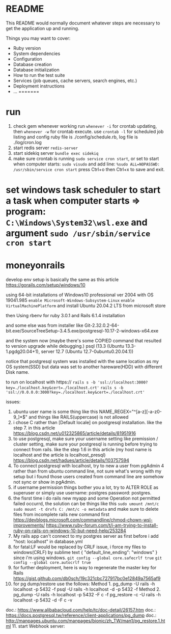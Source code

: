 # README

This README would normally document whatever steps are necessary to get the
application up and running.

Things you may want to cover:

* Ruby version
* System dependencies
* Configuration
* Database creation
* Database initialization
* How to run the test suite
* Services (job queues, cache servers, search engines, etc.)
* Deployment instructions
* ...
=======
# run
1. check gem whenever working run `whenever -i` for crontab updating, then `whenever -w` for crontab execute.
use `crontab -l` for scheduled job listing and config ruby file is ./config/schedule.rb, log file is ./log/cron.log
2. start redis server `redis-server`
3. start sidekiq server `bundle exec sidekiq`
4. make sure crontab is running `sudo service cron start`, or set to start when computer starts:
  `sudo visudo` and add line: `%sudo ALL=NOPASSWD: /usr/sbin/service cron start`
  press Ctrl+o then Ctrl+x to save and exit.

  set windows task scheduler to start a task when computer starts => program:
  `C:\Windows\System32\wsl.exe` and argument `sudo /usr/sbin/service cron start`
=======
# moneyonrails

develop env setup is basically the same as this article
https://gorails.com/setup/windows/10

using 64-bit installations of Windows10 professional ver 2004 with OS 19041.985
`enable Microsoft-Windows-Subsystem-Linux`
`enable VirtualMachinePlatform`
and install Ubuntu 20.04.2 LTS from microsoft store

then
Using rbenv for ruby 3.0.1 and Rails 6.1.4 installation

and some else was from installer like 
Git-2.32.0.2-64-bit.exe/SourceTreeSetup-3.4.5.exe/postgresql-10.17-2-windows-x64.exe

and the system now (maybe there's some COPIED command that resulted to version upgrade while debugging.)
psql (13.3 (Ubuntu 13.3-1.pgdg20.04+1), server 12.7 (Ubuntu 12.7-0ubuntu0.20.04.1)) 

notice that postgresql system was installed with the same location as my OS system(SSD) but data was set to another hareware(HDD) with different Disk name.

to run on localhost with https://
`rails s -b 'ssl://localhost:3000?key=./localhost.key&cert=./localhost.crt'`
`rails s -b 'ssl://0.0.0.0:3000?key=./localhost.key&cert=./localhost.crt'`

issues:
1. ubuntu user name is some thing like this NAME_REGEX="^[a-z][-a-z0-9_]*$" and things like RAILS(uppercase) is not allowed
2. i chose C rather than [Default locale] on postgresql installation. like the step 7. in this article
https://blog.csdn.net/u012325865/article/details/81951916
3. to use postgresql, make sure your username setting like premission / cluster setting, 
make sure your postgresql is running before trying to connect from rails. 
like the step 1.6 in this article (my host name is localhost and the article is localhost_presql)
https://blog.csdn.net/hadues/article/details/103757594
4. To connect postgresql with localhost, try to new a user from pgAdmin 4 rather than from ubuntu command line, 
not sure what's wrong with my setup but i found those users created from command line are somehow not sync or show in pgAdmin.
5. if username permission things bother you a lot, try to ALTER ROLE as superuser or simply use username: postgres password: postgres.
6. the fisrst time i do rails new myapp and some Operation not permitted failed occurrd, the solution can be things like this 
`sudo umount /mnt/c sudo mount -t drvfs C: /mnt/c -o metadata`
and make sure to delete files from incomplete rails new command first
https://devblogs.microsoft.com/commandline/chmod-chown-wsl-improvements/
https://www.ruby-forum.com/t/i-am-trying-to-install-ruby-on-rails-on-windows-10-but-need-help/253284
7. My rails app can't connect to my postgres server as first before i add "host: localhost" in database.yml
8. for fatal:LF would be replaced by CRLF issue, i force my files to windows(CRLF) by sublime text 
{ "default_line_ending": "windows" } since i'm using windows.
`git config --global core.safecrlf true`
`git config --global core.autocrlf true`
9. for further deployment, here is way to regenerate the master key for Rails
https://gist.github.com/db0sch/19c321cbc727917bc0e12849a7565af9
10. for pg dump/restore use the follows:
Method 1.
pg_dump -U rails -h localhost -p 5432 <dbname> -f <filename>
psql -U rails -h localhost -d <dbname> -p 5432 -f <filename>
Method 2.
pg_dump -U rails -h localhost -p 5432 <dbname> -F c -f <filename>
pg_restore <filename> -c -U rails -h localhost -p 5432 -d <dbname> -F c -v
<!-- pg_dump -U rails -h localhost -p 5432 moneyonrails -F c -f /mnt/j/系統備份/moneyonrails/"$(date +'%Y%m%d')" -->
doc.: https://www.alibabacloud.com/help/tc/doc-detail/26157.htm
doc.: https://docs.postgresql.tw/reference/client-applications/pg_dump
doc.: http://manpages.ubuntu.com/manpages/bionic/zh_TW/man1/pg_restore.1.html
11. start Webhook server: